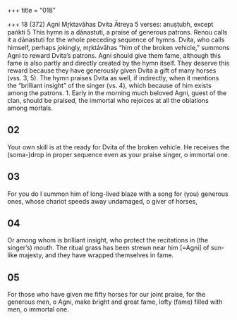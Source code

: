 +++
title = "018"

+++
18 (372)
Agni
Mr̥ktavāhas Dvita Ātreya
5 verses: anuṣṭubh, except paṅkti 5
This hymn is a dānastuti, a praise of generous patrons. Renou calls it a dānastuti for  the whole preceding sequence of hymns. Dvita, who calls himself, perhaps jokingly,  mr̥ktávāhas “him of the broken vehicle,” summons Agni to reward Dvita’s patrons.  Agni should give them fame, although this fame is also partly and directly created  by the hymn itself. They deserve this reward because they have generously given  Dvita a gift of many horses (vss. 3, 5). The hymn praises Dvita as well, if indirectly,  when it mentions the “brilliant insight” of the singer (vs. 4), which because of him  exists among the patrons. 1. Early in the morning much beloved Agni, guest of the clan, should be  praised,
the immortal who rejoices at all the oblations among mortals.
## 02
Your own skill is at the ready for Dvita of the broken vehicle.
He receives the (soma-)drop in proper sequence even as your praise  singer, o immortal one.
## 03
For you do I summon him of long-lived blaze with a song for (you)  generous ones,
whose chariot speeds away undamaged, o giver of horses,
## 04
Or among whom is brilliant insight, who protect the recitations in (the  singer’s) mouth.
The ritual grass has been strewn near him [=Agni] of sun-like majesty,  and they have wrapped themselves in fame.
## 05
For those who have given me fifty horses for our joint praise,
for the generous men, o Agni, make bright and great fame, lofty (fame)  filled with men, o immortal one.
